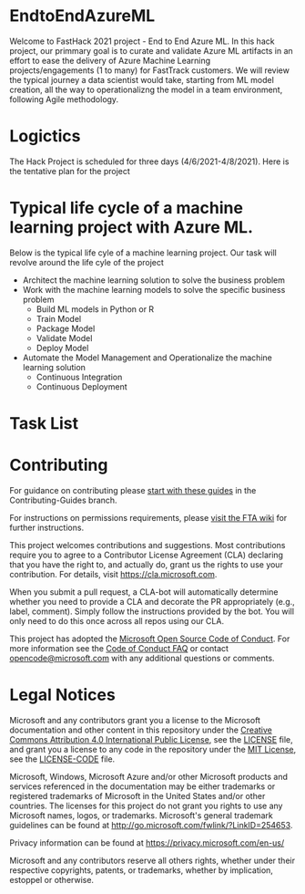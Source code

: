 # EndtoEndAzureML
Welcome to FastHack 2021 project - End to End Azure ML. In this hack project, our primmary goal is to curate and validate Azure ML artifacts in an effort to ease the delivery of Azure Machine Learning projects/engagements (1 to many) for FastTrack customers. We will review the typical journey a data scientist would take, starting from ML model creation, all the way to operationalizng the model in a team environment, following Agile methodology.

# Logictics
The Hack Project is scheduled for three days (4/6/2021-4/8/2021). Here is the tentative plan for the project


# Typical life cycle of a machine learning project with Azure ML.
Below is the typical life cyle of a machine learning project. Our task will revolve around the life cyle of the project
* Architect the machine learning solution to solve the business problem
* Work with the machine learning models to solve the specific business problem
  * Build ML models in Python or R 
  * Train Model
  * Package Model
  * Validate Model
  * Deploy Model
* Automate the Model Management and Operationalize the machine learning solution
  * Continuous Integration
  * Continuous Deployment


# Task List




# Contributing

For guidance on contributing please [start with these guides](CONTRIBUTING.md) in the Contributing-Guides branch.

For instructions on permissions requirements, please [visit the FTA wiki](https://ftawiki.microsoft.com/docs/ftaplaybook/toolsreports/github/) for further instructions.

This project welcomes contributions and suggestions.  Most contributions require you to agree to a
Contributor License Agreement (CLA) declaring that you have the right to, and actually do, grant us
the rights to use your contribution. For details, visit https://cla.microsoft.com.

When you submit a pull request, a CLA-bot will automatically determine whether you need to provide
a CLA and decorate the PR appropriately (e.g., label, comment). Simply follow the instructions
provided by the bot. You will only need to do this once across all repos using our CLA.

This project has adopted the [Microsoft Open Source Code of Conduct](https://opensource.microsoft.com/codeofconduct/).
For more information see the [Code of Conduct FAQ](https://opensource.microsoft.com/codeofconduct/faq/) or
contact [opencode@microsoft.com](mailto:opencode@microsoft.com) with any additional questions or comments.

# Legal Notices

Microsoft and any contributors grant you a license to the Microsoft documentation and other content
in this repository under the [Creative Commons Attribution 4.0 International Public License](https://creativecommons.org/licenses/by/4.0/legalcode),
see the [LICENSE](LICENSE) file, and grant you a license to any code in the repository under the [MIT License](https://opensource.org/licenses/MIT), see the
[LICENSE-CODE](LICENSE-CODE) file.

Microsoft, Windows, Microsoft Azure and/or other Microsoft products and services referenced in the documentation
may be either trademarks or registered trademarks of Microsoft in the United States and/or other countries.
The licenses for this project do not grant you rights to use any Microsoft names, logos, or trademarks.
Microsoft's general trademark guidelines can be found at http://go.microsoft.com/fwlink/?LinkID=254653.

Privacy information can be found at https://privacy.microsoft.com/en-us/

Microsoft and any contributors reserve all others rights, whether under their respective copyrights, patents,
or trademarks, whether by implication, estoppel or otherwise.

